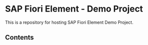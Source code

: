 # SAP Fiori Element - Demo Project

This is a repository for hosting SAP Fiori Element Demo Project.

## Contents
